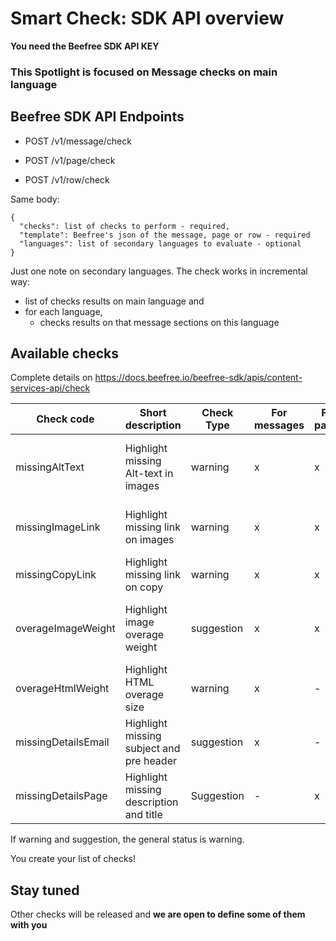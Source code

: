 # Smart Check: SDK API overview

**You need the Beefree SDK API KEY**

### This Spotlight is focused on Message checks on main language

## Beefree SDK API Endpoints
- POST /v1/message/check   

- POST /v1/page/check

- POST /v1/row/check

Same body:
```
{
  "checks": list of checks to perform - required,
  "template": Beefree's json of the message, page or row - required
  "languages": list of secondary languages to evaluate - optional
}
```

Just one note on secondary languages. The check works in incremental way:
- list of checks results on main language and 
- for each language, 
  - checks results on that message sections on this language

## Available checks 
 Complete details on https://docs.beefree.io/beefree-sdk/apis/content-services-api/check

| Check code          | Short description                        | Check Type | For messages | For pages | For rows | Widget checked                    |
| ------------------- | ---------------------------------------- | ---------- | ------------ | --------- | -------- | --------------------------------- |
| missingAltText      | Highlight missing Alt-text in images     | warning    | x            | x         | x        | gif, image, sticker, icon, social |
| missingImageLink    | Highlight missing link on images         | warning    | x            | x         | x        | gif, image, sticker, icon         |
| missingCopyLink     | Highlight missing link on copy           | warning    | x            | x         | x        | button, social, menu              |
| overageImageWeight  | Highlight image overage weight           | suggestion | x            | x         | x        | gif, image, sticker, icon, social |
| overageHtmlWeight   | Highlight HTML overage size              | warning    | x            | -         | -        | -                                 |
| missingDetailsEmail | Highlight missing subject and pre header | suggestion | x            | -         | -        | -                                 |
| missingDetailsPage  | Highlight missing description and title  | Suggestion | -            | x         | -        | -                                 |

If warning and suggestion, the general status is warning.

You create your list of checks!


## Stay tuned
Other checks will be released and **we are open to define some of them with you**


